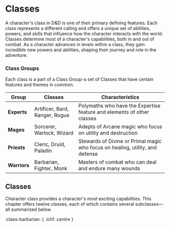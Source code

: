 
# Classes

A character's class in D&D is one of their primary defining features. Each class represents a different calling and offers a unique set of abilities, powers, and skills that influence how the character interacts with the world. Classes determine most of a character's capabilities, both in and out of combat. As a character advances in levels within a class, they gain incredible new powers and abilities, shaping their journey and role in the adventure.

### Class Groups

Each class is a part of a Class Group-a set of Classes that have certain features and themes in common. 

| Group | Classes | Characteristics |
|---|---|---|
| **Experts** | Artificer, Bard, Ranger, Rogue | Polymaths who have the Expertise feature and elements of other classes |
| **Mages** | Sorcerer, Warlock, Wizard | Adepts of Arcane magic who focus on utility and destruction |
| **Priests** | Cleric, Druid, Paladin | Stewards of Divine or Primal magic who focus on healing, utility, and defense |
| **Warriors** | Barbarian, Fighter, Monk | Masters of combat who can deal and endure many wounds |

## Classes

Character class provides a character's most exciting capabilities. This chapter offers twelve classes, each of which contains several subclasses—all summarized below.

:class-barbarian: { .ich1 .centre }

